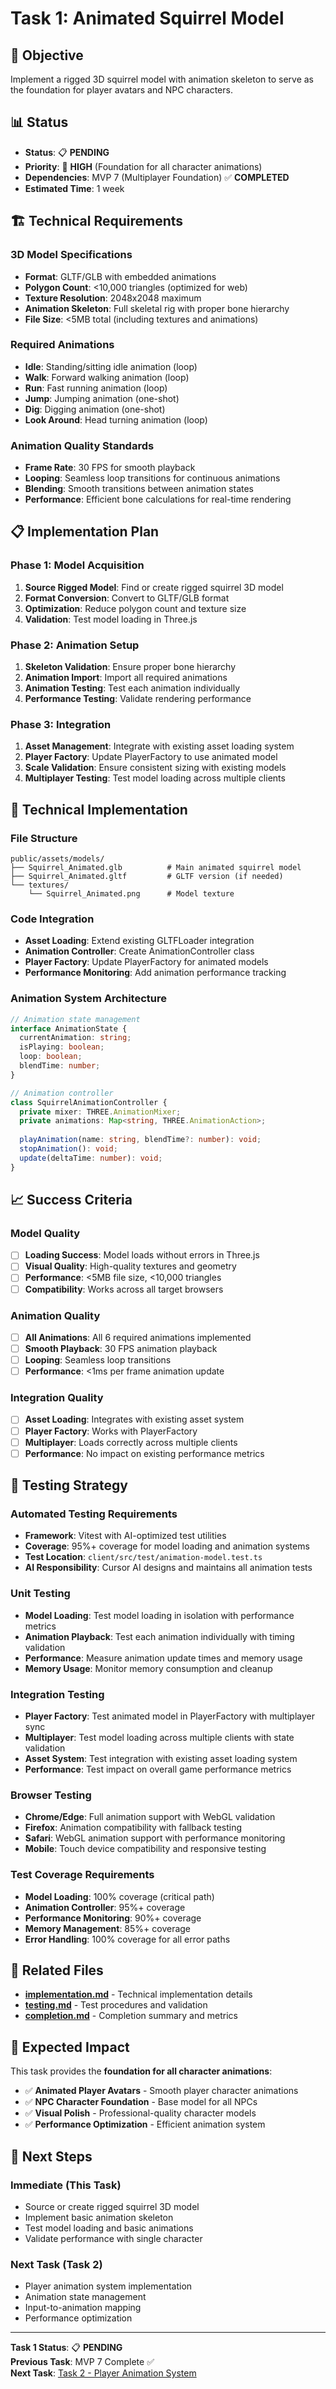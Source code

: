 # Task 1: Animated Squirrel Model

## 🎯 **Objective**
Implement a rigged 3D squirrel model with animation skeleton to serve as the foundation for player avatars and NPC characters.

## 📊 **Status**
- **Status**: 📋 **PENDING**
- **Priority**: 🔵 **HIGH** (Foundation for all character animations)
- **Dependencies**: MVP 7 (Multiplayer Foundation) ✅ **COMPLETED**
- **Estimated Time**: 1 week

## 🏗️ **Technical Requirements**

### **3D Model Specifications**
- **Format**: GLTF/GLB with embedded animations
- **Polygon Count**: <10,000 triangles (optimized for web)
- **Texture Resolution**: 2048x2048 maximum
- **Animation Skeleton**: Full skeletal rig with proper bone hierarchy
- **File Size**: <5MB total (including textures and animations)

### **Required Animations**
- **Idle**: Standing/sitting idle animation (loop)
- **Walk**: Forward walking animation (loop)
- **Run**: Fast running animation (loop)
- **Jump**: Jumping animation (one-shot)
- **Dig**: Digging animation (one-shot)
- **Look Around**: Head turning animation (loop)

### **Animation Quality Standards**
- **Frame Rate**: 30 FPS for smooth playback
- **Looping**: Seamless loop transitions for continuous animations
- **Blending**: Smooth transitions between animation states
- **Performance**: Efficient bone calculations for real-time rendering

## 📋 **Implementation Plan**

### **Phase 1: Model Acquisition**
1. **Source Rigged Model**: Find or create rigged squirrel 3D model
2. **Format Conversion**: Convert to GLTF/GLB format
3. **Optimization**: Reduce polygon count and texture size
4. **Validation**: Test model loading in Three.js

### **Phase 2: Animation Setup**
1. **Skeleton Validation**: Ensure proper bone hierarchy
2. **Animation Import**: Import all required animations
3. **Animation Testing**: Test each animation individually
4. **Performance Testing**: Validate rendering performance

### **Phase 3: Integration**
1. **Asset Management**: Integrate with existing asset loading system
2. **Player Factory**: Update PlayerFactory to use animated model
3. **Scale Validation**: Ensure consistent sizing with existing models
4. **Multiplayer Testing**: Test model loading across multiple clients

## 🔧 **Technical Implementation**

### **File Structure**
```
public/assets/models/
├── Squirrel_Animated.glb          # Main animated squirrel model
├── Squirrel_Animated.gltf         # GLTF version (if needed)
└── textures/
    └── Squirrel_Animated.png      # Model texture
```

### **Code Integration**
- **Asset Loading**: Extend existing GLTFLoader integration
- **Animation Controller**: Create AnimationController class
- **Player Factory**: Update PlayerFactory for animated models
- **Performance Monitoring**: Add animation performance tracking

### **Animation System Architecture**
```typescript
// Animation state management
interface AnimationState {
  currentAnimation: string;
  isPlaying: boolean;
  loop: boolean;
  blendTime: number;
}

// Animation controller
class SquirrelAnimationController {
  private mixer: THREE.AnimationMixer;
  private animations: Map<string, THREE.AnimationAction>;
  
  playAnimation(name: string, blendTime?: number): void;
  stopAnimation(): void;
  update(deltaTime: number): void;
}
```

## 📈 **Success Criteria**

### **Model Quality**
- [ ] **Loading Success**: Model loads without errors in Three.js
- [ ] **Visual Quality**: High-quality textures and geometry
- [ ] **Performance**: <5MB file size, <10,000 triangles
- [ ] **Compatibility**: Works across all target browsers

### **Animation Quality**
- [ ] **All Animations**: All 6 required animations implemented
- [ ] **Smooth Playback**: 30 FPS animation playback
- [ ] **Looping**: Seamless loop transitions
- [ ] **Performance**: <1ms per frame animation update

### **Integration Quality**
- [ ] **Asset Loading**: Integrates with existing asset system
- [ ] **Player Factory**: Works with PlayerFactory
- [ ] **Multiplayer**: Loads correctly across multiple clients
- [ ] **Performance**: No impact on existing performance metrics

## 🧪 **Testing Strategy**

### **Automated Testing Requirements**
- **Framework**: Vitest with AI-optimized test utilities
- **Coverage**: 95%+ coverage for model loading and animation systems
- **Test Location**: `client/src/test/animation-model.test.ts`
- **AI Responsibility**: Cursor AI designs and maintains all animation tests

### **Unit Testing**
- **Model Loading**: Test model loading in isolation with performance metrics
- **Animation Playback**: Test each animation individually with timing validation
- **Performance**: Measure animation update times and memory usage
- **Memory Usage**: Monitor memory consumption and cleanup

### **Integration Testing**
- **Player Factory**: Test animated model in PlayerFactory with multiplayer sync
- **Multiplayer**: Test model loading across multiple clients with state validation
- **Asset System**: Test integration with existing asset loading system
- **Performance**: Test impact on overall game performance metrics

### **Browser Testing**
- **Chrome/Edge**: Full animation support with WebGL validation
- **Firefox**: Animation compatibility with fallback testing
- **Safari**: WebGL animation support with performance monitoring
- **Mobile**: Touch device compatibility and responsive testing

### **Test Coverage Requirements**
- **Model Loading**: 100% coverage (critical path)
- **Animation Controller**: 95%+ coverage
- **Performance Monitoring**: 90%+ coverage
- **Memory Management**: 85%+ coverage
- **Error Handling**: 100% coverage for all error paths

## 📁 **Related Files**

- **[implementation.md](implementation.md)** - Technical implementation details
- **[testing.md](testing.md)** - Test procedures and validation
- **[completion.md](completion.md)** - Completion summary and metrics

## 🚀 **Expected Impact**

This task provides the **foundation for all character animations**:
- ✅ **Animated Player Avatars** - Smooth player character animations
- ✅ **NPC Character Foundation** - Base model for all NPCs
- ✅ **Visual Polish** - Professional-quality character models
- ✅ **Performance Optimization** - Efficient animation system

## 🎯 **Next Steps**

### **Immediate (This Task)**
- Source or create rigged squirrel 3D model
- Implement basic animation skeleton
- Test model loading and basic animations
- Validate performance with single character

### **Next Task (Task 2)**
- Player animation system implementation
- Animation state management
- Input-to-animation mapping
- Performance optimization

---

**Task 1 Status**: 📋 **PENDING**  
**Previous Task**: MVP 7 Complete ✅  
**Next Task**: [Task 2 - Player Animation System](../02-player-animations/README.md) 